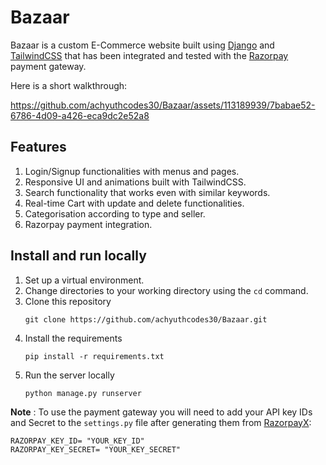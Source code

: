 # Bazaar

Bazaar is a custom E-Commerce website built using [Django](https://www.djangoproject.com/) and [TailwindCSS](https://tailwindcss.com/) that has been integrated and tested with the [Razorpay](https://razorpay.com/docs/api/payments/) payment gateway.  


    


Here is a short walkthrough:

https://github.com/achyuthcodes30/Bazaar/assets/113189939/7babae52-6786-4d09-a426-eca9dc2e52a8


## Features
1. Login/Signup functionalities with menus and pages.
2. Responsive UI and animations built with TailwindCSS.
3. Search functionality that works even with similar keywords.
4. Real-time Cart with update and delete functionalities.
5. Categorisation according to type and seller.
6. Razorpay payment integration.

## Install and run locally
1. Set up a virtual environment.
2. Change directories to your working directory using the ``` cd ``` command.
3. Clone this repository
   ```
   git clone https://github.com/achyuthcodes30/Bazaar.git
   ```
4. Install the requirements
   ```
   pip install -r requirements.txt
   ```
5. Run the server locally
   ```
   python manage.py runserver
   ```

**Note** : To use the payment gateway you will need to add your API key IDs and Secret to the ``` settings.py ``` file after generating them from [RazorpayX](https://x.razorpay.com/):
```
RAZORPAY_KEY_ID= "YOUR_KEY_ID"
RAZORPAY_KEY_SECRET= "YOUR_KEY_SECRET"

```
